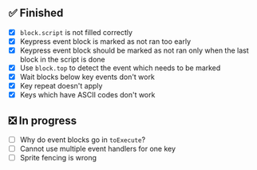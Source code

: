 ## ✅ Finished

- [x] `block.script` is not filled correctly
- [x] Keypress event block is marked as not ran too early
- [x] Keypress event block should be marked as not ran only when the last block in the script is done
- [x] Use `block.top` to detect the event which needs to be marked
- [x] Wait blocks below key events don't work
- [x] Key repeat doesn't apply
- [x] Keys which have ASCII codes don't work

## ❎ In progress

- [ ] Why do event blocks go in `toExecute`?
- [ ] Cannot use multiple event handlers for one key
- [ ] Sprite fencing is wrong